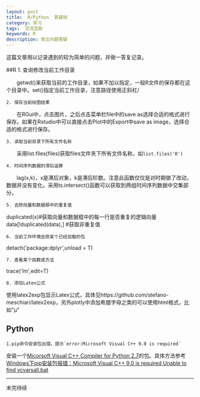 ```yaml
---
layout: post
title:  R/Python  答疑帖
category: 学习
tags:  交流互助        
keywords: R 
description: 常见问题答疑
---
```


这篇文章用以记录遇到的较为简单的问题，并做一答复记录。

##R
    1. 查询修改当前工作目录

　　getwd()来获取当前的工作目录，如果不加以指定，一般R文件的保存都在这个目录中。set()指定当前工作目录，注意路径使用正斜杠/

    2. 保存当前绘图结果
   
　　在RGui中，点击图片，之后点击菜单栏file中的save as选择合适的格式进行保存。如果在Rstudio中可以直接点击Plot中的Export中save as image，选择合适的格式进行保存。
    
    3. 读取当前目录下所有文件名称
   
　　采用list.files(files)获取files文件夹下所有文件名称，如`list.files('R')`

    4. 时间序列数据的滞后运算
   
　　lag(x,k)，x是滞后对象，k是滞后阶数。注意此函数仅仅是对时期做了改动，数据并没有变化。采用ts.intersect()函数可以获取到两组时间序列数据中交集部分。      

    5. 去除向量和数据框中的重复值
    
   duplicated(x)#获取向量和数据框中的每一行是否重复的逻辑向量
   data[!duplicated(data),] #获取非重复值

    6. 当前工作环境去除某个已经加载的包
   
   detach('package:dplyr',unload = T)

    7. 查看某个函数或方法

   trace('lm',edit=T)

    8. 添加Latex公式

   使用latex2exp包显示Latex公式，具体见https://github.com/stefano-meschiari/latex2exp，另外plotly中添加希腊字母之类的可以使用html格式，比如"&mu;"

## Python
    1.pip命令安装包出错，提示`error:Microsoft Visual C++ 9.0 is required` 

   安装一个[Micorsoft Visual C++ Compiler for Python 2.7](https://www.microsoft.com/en-us/download/details.aspx?id=44266)的包。具体方法参考[Windows下pip安装包报错：Microsoft Visual C++ 9.0 is required Unable to find vcvarsall.bat](http://www.cnblogs.com/ldm1989/p/4210743.html)

----------
未完待续